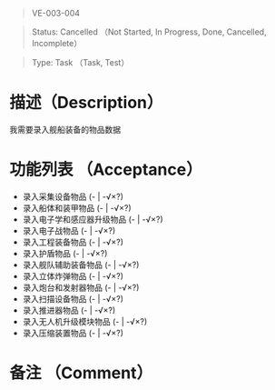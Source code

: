 > VE-003-004

> Status: Cancelled （Not Started, In Progress, Done, Cancelled, Incomplete）

> Type: Task （Task, Test）

# 描述（Description）
我需要录入舰船装备的物品数据

# 功能列表 （Acceptance）
* 录入采集设备物品 (- | -√×?)
* 录入船体和装甲物品 (- | -√×?)
* 录入电子学和感应器升级物品 (- | -√×?)
* 录入电子战物品 (- | -√×?)
* 录入工程装备物品 (- | -√×?)
* 录入护盾物品 (- | -√×?)
* 录入舰队辅助装备物品 (- | -√×?)
* 录入立体炸弹物品 (- | -√×?)
* 录入炮台和发射器物品 (- | -√×?)
* 录入扫描设备物品 (- | -√×?)
* 录入推进器物品 (- | -√×?)
* 录入无人机升级模块物品 (- | -√×?)
* 录入压缩装置物品 (- | -√×?)

# 备注 （Comment）

